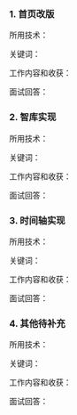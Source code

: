 ### 1. 首页改版
所用技术：

关键词：

工作内容和收获：

面试回答：
    
### 2. 智库实现
所用技术：

关键词：

工作内容和收获：

面试回答：

### 3. 时间轴实现
所用技术：

关键词：

工作内容和收获：

面试回答：

### 4. 其他待补充
所用技术：

关键词：

工作内容和收获：

面试回答：
